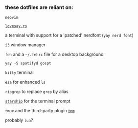 ### these dotfiles are reliant on:

`neovim`

[`lovesay.rs`](https://github.com/dotzenith/lovesay.rs)

a terminal with support for a 'patched' nerdfont (`yay nerd font`)

`i3` window manager

`feh` and a `~/.fehrc` file for a desktop background

`yay -S spotifyd gospt`

`kitty` terminal

`eza` for enhanced `ls`

`ripgrep` to replace `grep` by alias

[`starship`](https://starship.rs/) for the terminal prompt

`tmux` and the third-party plugin [`tpm`](https://github.com/tmux-plugins/tpm)

probably `lua`?
